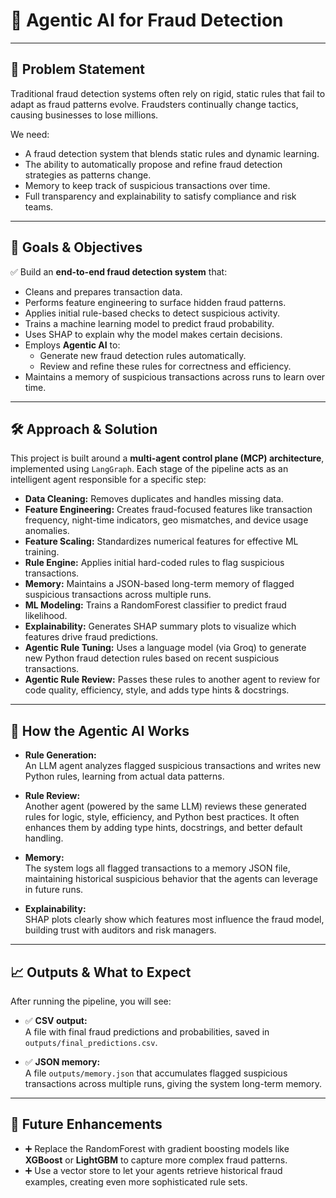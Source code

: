 # 🚀 Agentic AI for Fraud Detection

---

## 📌 Problem Statement

Traditional fraud detection systems often rely on rigid, static rules that fail to adapt as fraud patterns evolve. Fraudsters continually change tactics, causing businesses to lose millions.

We need:
- A fraud detection system that blends static rules and dynamic learning.
- The ability to automatically propose and refine fraud detection strategies as patterns change.
- Memory to keep track of suspicious transactions over time.
- Full transparency and explainability to satisfy compliance and risk teams.

---

## 🎯 Goals & Objectives

✅ Build an **end-to-end fraud detection system** that:
- Cleans and prepares transaction data.
- Performs feature engineering to surface hidden fraud patterns.
- Applies initial rule-based checks to detect suspicious activity.
- Trains a machine learning model to predict fraud probability.
- Uses SHAP to explain why the model makes certain decisions.
- Employs **Agentic AI** to:
  - Generate new fraud detection rules automatically.
  - Review and refine these rules for correctness and efficiency.
- Maintains a memory of suspicious transactions across runs to learn over time.

---

## 🛠️ Approach & Solution

This project is built around a **multi-agent control plane (MCP) architecture**, implemented using `LangGraph`. Each stage of the pipeline acts as an intelligent agent responsible for a specific step:

- **Data Cleaning:** Removes duplicates and handles missing data.
- **Feature Engineering:** Creates fraud-focused features like transaction frequency, night-time indicators, geo mismatches, and device usage anomalies.
- **Feature Scaling:** Standardizes numerical features for effective ML training.
- **Rule Engine:** Applies initial hard-coded rules to flag suspicious transactions.
- **Memory:** Maintains a JSON-based long-term memory of flagged suspicious transactions across multiple runs.
- **ML Modeling:** Trains a RandomForest classifier to predict fraud likelihood.
- **Explainability:** Generates SHAP summary plots to visualize which features drive fraud predictions.
- **Agentic Rule Tuning:** Uses a language model (via Groq) to generate new Python fraud detection rules based on recent suspicious transactions.
- **Agentic Rule Review:** Passes these rules to another agent to review for code quality, efficiency, style, and adds type hints & docstrings.

---

## 🚀 How the Agentic AI Works

- **Rule Generation:**  
  An LLM agent analyzes flagged suspicious transactions and writes new Python rules, learning from actual data patterns.

- **Rule Review:**  
  Another agent (powered by the same LLM) reviews these generated rules for logic, style, efficiency, and Python best practices. It often enhances them by adding type hints, docstrings, and better default handling.

- **Memory:**  
  The system logs all flagged transactions to a memory JSON file, maintaining historical suspicious behavior that the agents can leverage in future runs.

- **Explainability:**  
  SHAP plots clearly show which features most influence the fraud model, building trust with auditors and risk managers.

---

## 📈 Outputs & What to Expect

After running the pipeline, you will see:

- ✅ **CSV output:**  
  A file with final fraud predictions and probabilities, saved in `outputs/final_predictions.csv`.

- ✅ **JSON memory:**  
  A file `outputs/memory.json` that accumulates flagged suspicious transactions across multiple runs, giving the system long-term memory.

---

## 🚀 Future Enhancements

- ➕ Replace the RandomForest with gradient boosting models like **XGBoost** or **LightGBM** to capture more complex fraud patterns.
- ➕ Use a vector store to let your agents retrieve historical fraud examples, creating even more sophisticated rule sets.
